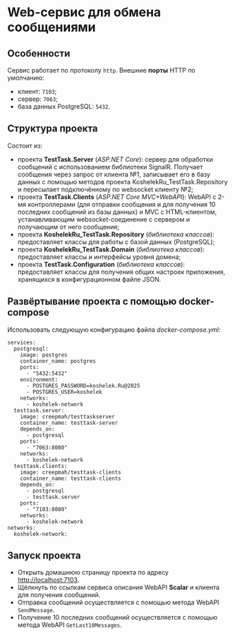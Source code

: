 # Web-сервис для обмена сообщениями
## Особенности
Сервис работает по протоколу `http`.
Внешние **порты** HTTP по умолчанию:
- клиент: `7103`;
- сервер: `7063`;
- база данных PostgreSQL: `5432`.
## Структура проекта
Состоит из:
- проекта **TestTask.Server** (_ASP.NET Core_): сервер для обработки сообщений с использованием библиотеки SignalR. Получает сообщения через запрос от клиента №1, записывает его в базу данных с помощью методов проекта KoshelekRu_TestTask.Repository и пересылает подключённому по websocket клиенту №2;
- проекта **TestTask.Clients** (_ASP.NET Core MVC+WebAPI_): WebAPI с 2-мя контроллерами (для отправки сообщения и для получения 10 последних сообщений из базы данных) и MVC с HTML-клиентом, устанавливающим websocket-соединение с сервером и получающим от него сообщения;
- проекта **KoshelekRu_TestTask.Repository** (_библиотека классов_): предоставляет классы для работы с базой данных (PostgreSQL);
- проекта **KoshelekRu_TestTask.Domain** (_библиотека классов_): предоставляет классы и интерфейсы уровня домена;
- проекта **TestTask.Configuration** (_библиотека классов_): предоставляет классы для получения общих настроек приложения, хранящихся в конфигурационном файле JSON.

## Развёртывание проекта с помощью docker-compose
Использовать следующую конфигурацию файла _docker-compose.yml_:
```
services:
  postgresql:
    image: postgres
    container_name: postgres
    ports:
      - "5432:5432"
    environment:
      - POSTGRES_PASSWORD=koshelek.Ru@2025
      - POSTGRES_USER=koshelek
    networks:
      - koshelek-network
  testtask.server:
    image: creepmah/testtaskserver
    container_name: testtask-server
    depends_on:
      - postgresql
    ports:
      - "7063:8080"
    networks:
      - koshelek-network
  testtask.clients:
    image: creepmah/testtask-clients
    container_name: testtask-clients
    depends_on:
      - postgresql
      - testtask.server
    ports:
      - "7103:8080"
    networks:
      - koshelek-network
networks:
  koshelek-network:
```
## Запуск проекта
- Открыть домашнюю страницу проекта по адресу [http://localhost:7103](http://localhost:7103).
- Щёлкнуть по ссылкам сервиса описания WebAPI **Scalar** и клиента для получения сообщений.
- Отправка сообщений осуществляется с помощью метода WebAPI `SendMessage`.
- Получение 10 последних сообщений осуществляется с помощью метода WebAPI `GetLast10Messages`.
